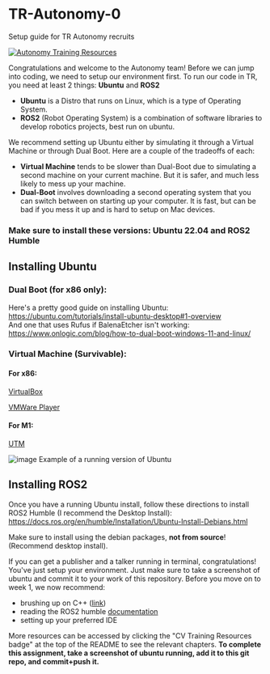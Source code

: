 # TR-Autonomy-0
Setup guide for TR Autonomy recruits

[![Autonomy Training Resources](https://img.shields.io/badge/CV-%20Training%20Resources-eac817?labelColor=2a77a2&style=for-the-badge)](https://github.com/Triton-Robotics-Training/TR-CV-0/blob/main/resources.md)

Congratulations and welcome to the Autonomy team! Before we can jump into coding, we need to setup our environment first.
To run our code in TR, you need at least 2 things: **Ubuntu** and **ROS2**
- **Ubuntu** is a Distro that runs on Linux, which is a type of Operating System.
- **ROS2** (Robot Operating System) is a combination of software libraries to develop robotics projects, best run on ubuntu.

We recommend setting up Ubuntu either by simulating it through a Virtual Machine or through Dual Boot. Here are a couple of the tradeoffs of each:
- **Virtual Machine** tends to be slower than Dual-Boot due to simulating a second machine on your current machine. But it is safer, and much less likely to mess up your machine.
- **Dual-Boot** involves downloading a second operating system that you can switch between on starting up your computer. It is fast, but can be bad if you mess it up and is hard to setup on Mac devices.

### Make sure to install these versions: Ubuntu 22.04 and ROS2 Humble

## Installing Ubuntu

### Dual Boot (for x86 only):
Here's a pretty good guide on installing Ubuntu: https://ubuntu.com/tutorials/install-ubuntu-desktop#1-overview  
And one that uses Rufus if BalenaEtcher isn't working: https://www.onlogic.com/blog/how-to-dual-boot-windows-11-and-linux/

### Virtual Machine (Survivable):
#### For x86:
[VirtualBox](https://www.virtualbox.org/)

[VMWare Player](https://www.vmware.com/products/workstation-player.html)
#### For M1:
[UTM](https://mac.getutm.app/)

![image](https://github.com/user-attachments/assets/d016f46f-20be-4a36-b850-1a947bf13c19)
Example of a running version of Ubuntu

## Installing ROS2
Once you have a running Ubuntu install, follow these directions to install ROS2 Humble (I recommend the Desktop Install): https://docs.ros.org/en/humble/Installation/Ubuntu-Install-Debians.html  

Make sure to install using the debian packages, __not from source__! (Recommend desktop install).

If you can get a publisher and a talker running in terminal, congratulations! You've just setup your environment. Just make sure to take a screenshot of ubuntu and commit it to your work of this repository. Before you move on to week 1, we now recommend:
- brushing up on C++ ([link](https://www.learncpp.com/))
- reading the ROS2 humble [documentation](https://docs.ros.org/en/humble/Tutorials.html)
- setting up your preferred IDE  

More resources can be accessed by clicking the "CV Training Resources badge" at the top of the README to see the relevant chapters.
**To complete this assignment, take a screenshot of ubuntu running, add it to this git repo, and commit+push it.**

